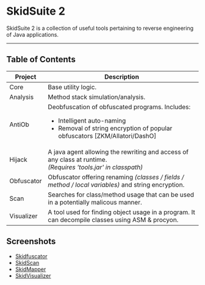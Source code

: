 # SkidSuite 2

SkidSuite 2 is a collection of useful tools pertaining to reverse engineering of Java applications.  

***

## Table of Contents

|  Project   | Description |
|------------|-------------|
| Core       | Base utility logic. |
| Analysis   | Method stack simulation/analysis. |
| AntiOb     | Deobfuscation of obfuscated programs. Includes: <ul><li>Intelligent auto-naming</li><li>Removal of string encryption of popular obfuscators [ZKM/Allatori/DashO]</li></ul>|
| Hijack     | A java agent allowing the rewriting and access of any class at runtime. <br> *(Requires 'tools.jar' in classpath)* |
| Obfuscator | Obfuscator offering renaming _(classes / fields / method / local variables)_ and string encryption.  |
| Scan       | Searches for class/method usage that can be used in a potentially malicous manner. |
| Visualizer | A tool used for finding object usage in a program. It can decompile classes using ASM & procyon. |

## Screenshots

* [Skidfuscator](screenshots/s1.png)
* [SkidScan](screenshots/s2.png)
* [SkidMapper](screenshots/s3.png)
* [SkidVisualizer](screenshots/s4.png)
